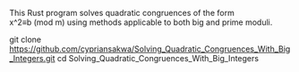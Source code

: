 This Rust program solves quadratic congruences of the form x^2≡b (mod m) using methods applicable to both big and prime moduli.

git clone https://github.com/cypriansakwa/Solving_Quadratic_Congruences_With_Big_Integers.git
cd Solving_Quadratic_Congruences_With_Big_Integers

